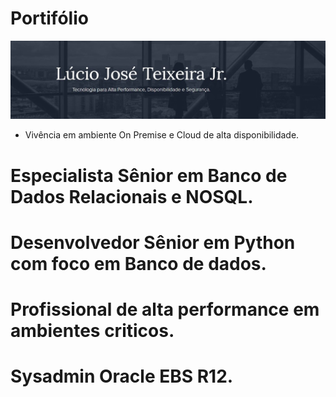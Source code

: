 # Portifólio
<p align="Left">
<img src='https://github.com/luciotravassos/Portifolio/blob/main/ti.jpg'>
 </p>

* Vivência em ambiente On Premise e Cloud de alta disponibilidade.
# Especialista Sênior em Banco de Dados Relacionais e NOSQL.
# Desenvolvedor Sênior em Python com foco em Banco de dados.
# Profissional de alta performance em ambientes criticos.
# Sysadmin Oracle EBS R12.
